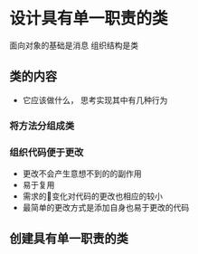 # 设计具有单一职责的类
面向对象的基础是消息
组织结构是类
## 类的内容
- 它应该做什么， 思考实现其中有几种行为
### 将方法分组成类
### 组织代码便于更改
- 更改不会产生意想不到的的副作用
- 易于复用
- 需求的变化对代码的更改也相应的较小
- 最简单的更改方式是添加自身也易于更改的代码


## 创建具有单一职责的类


